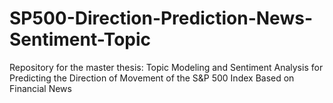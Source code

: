 # SP500-Direction-Prediction-News-Sentiment-Topic
Repository for the master thesis: Topic Modeling and Sentiment Analysis for Predicting the Direction of Movement of the S&amp;P 500 Index Based on Financial News

